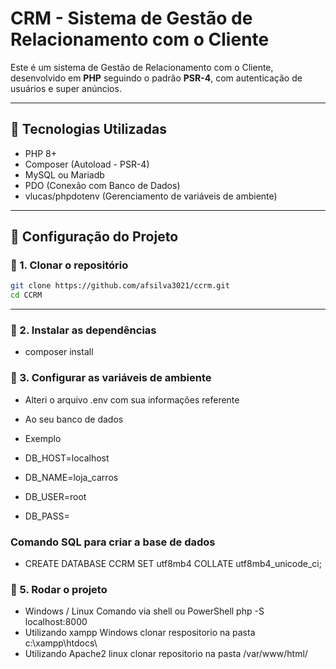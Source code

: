 # CRM - Sistema de Gestão de Relacionamento com o Cliente

Este é um sistema de Gestão de Relacionamento com o Cliente, desenvolvido em **PHP** seguindo o padrão **PSR-4**, com autenticação de usuários e super anúncios.

---

## 📌 Tecnologias Utilizadas

- PHP 8+
- Composer (Autoload - PSR-4)
- MySQL ou Mariadb
- PDO (Conexão com Banco de Dados)
- vlucas/phpdotenv (Gerenciamento de variáveis de ambiente)

---

## 📌 Configuração do Projeto

### 🔹 1. Clonar o repositório  
```sh
git clone https://github.com/afsilva3021/ccrm.git
cd CCRM
```
---

### 🔹 2. Instalar as dependências
- composer install

### 🔹 3. Configurar as variáveis de ambiente
- Alteri o arquivo .env com sua informações referente
- Ao seu banco de dados

- Exemplo

- DB_HOST=localhost
- DB_NAME=loja_carros
- DB_USER=root
- DB_PASS=

### Comando SQL para criar a base de dados
- CREATE  DATABASE CCRM SET utf8mb4 COLLATE utf8mb4_unicode_ci;

### 🔹 5. Rodar o projeto
- Windows / Linux Comando via shell ou PowerShell php -S localhost:8000
- Utilizando xampp Windows clonar respositorio na pasta c:\xampp\htdocs\
- Utilizando Apache2 linux clonar repositorio na pasta /var/www/html/

